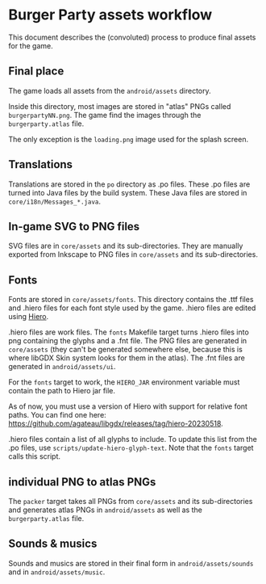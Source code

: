 # Burger Party assets workflow

This document describes the (convoluted) process to produce final assets for the game.

## Final place

The game loads all assets from the `android/assets` directory.

Inside this directory, most images are stored in "atlas" PNGs called `burgerpartyNN.png`. The game find the images through the `burgerparty.atlas` file.

The only exception is the `loading.png` image used for the splash screen.

## Translations

Translations are stored in the `po` directory as .po files. These .po files are turned into Java files by the build system. These Java files are stored in `core/i18n/Messages_*.java`.

## In-game SVG to PNG files

SVG files are in `core/assets` and its sub-directories. They are manually exported from Inkscape to PNG files in `core/assets` and its sub-directories.

## Fonts

Fonts are stored in `core/assets/fonts`. This directory contains the .ttf files and .hiero files for each font style used by the game. .hiero files are edited using [Hiero][].

[Hiero]: https://libgdx.com/wiki/tools/hiero

.hiero files are work files. The `fonts` Makefile target turns .hiero files into png containing the glyphs and a .fnt file. The PNG files are generated in `core/assets` (they can't be generated somewhere else, because this is where libGDX Skin system looks for them in the atlas). The .fnt files are generated in `android/assets/ui`.

For the `fonts` target to work, the `HIERO_JAR` environment variable must contain the path to Hiero jar file.

As of now, you must use a version of Hiero with support for relative font paths. You can find one here: <https://github.com/agateau/libgdx/releases/tag/hiero-20230518>.

.hiero files contain a list of all glyphs to include. To update this list from the .po files, use `scripts/update-hiero-glyph-text`. Note that the `fonts` target calls this script.

## individual PNG to atlas PNGs

The `packer` target takes all PNGs from `core/assets` and its sub-directories and generates atlas PNGs in `android/assets` as well as the `burgerparty.atlas` file.

## Sounds & musics

Sounds and musics are stored in their final form in `android/assets/sounds` and in `android/assets/music`.
